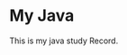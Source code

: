# My Java

This is my java study Record.


































































































































































































































